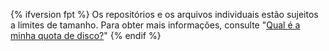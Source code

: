 {% ifversion fpt %}
Os repositórios e os arquivos individuais estão sujeitos a limites de tamanho. Para obter mais informações, consulte "[Qual é a minha quota de disco?](/articles/what-is-my-disk-quota)"
{% endif %}
